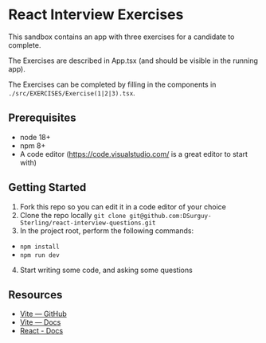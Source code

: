 # React Interview Exercises

This sandbox contains an app with three exercises for a candidate to complete.

The Exercises are described in App.tsx (and should be visible in the running app).

The Exercises can be completed by filling in the components in `./src/EXERCISES/Exercise(1|2|3).tsx`.

## Prerequisites
- node 18+
- npm 8+
- A code editor (https://code.visualstudio.com/ is a great editor to start with)

## Getting Started
1. Fork this repo so you can edit it in a code editor of your choice
2. Clone the repo locally `git clone git@github.com:DSurguy-Sterling/react-interview-questions.git`
3. In the project root, perform the following commands:
  - `npm install`
  - `npm run dev`
4. Start writing some code, and asking some questions

## Resources
- [Vite — GitHub](https://github.com/vitejs/vite)
- [Vite — Docs](https://vitejs.dev/guide/)
- [React - Docs](https://react.dev/reference/react)